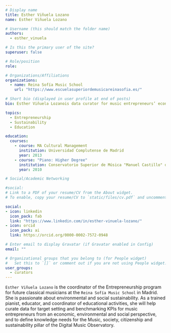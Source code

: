 ```yaml
---
# Display name
title: Esther Viñuela Lozano
name: Esther Viñuela Lozano

# Username (this should match the folder name)
authors:
  - esther_vinuela

# Is this the primary user of the site?
superuser: false

# Role/position
role: 

# Organizations/Affiliations
organizations:
  - name: Reina Sofía Music School 
    url: "https://www.escuelasuperiordemusicareinasofia.es/"

# Short bio (displayed in user profile at end of posts)
bio: Esther Viñuela Lozanois data curator for music entrepreneurs’ economic and sustainability indicators and knowledge.

topics:
  - Entrepreneurship
  - Sustainability
  - Education

education:
  courses:
    - course: MA Cultural Management
      institution: Universidad Complutense de Madrid
      year: 2013
    - course: "Piano: Higher Degree"
      institution: Conservatorio Superior de Música "Manuel Castillo" de Sevilla
      year: 2010

# Social/Academic Networking

#social:
# Link to a PDF of your resume/CV from the About widget.
# To enable, copy your resume/CV to `static/files/cv.pdf` and uncomment the lines below.

social:
- icon: linkedin
  icon_pack: fab
  link: "https://www.linkedin.com/in/esther-vinuela-lozano/"
- icon: orcid
  icon_pack: ai
  link: https://orcid.org/0000-0002-7572-0948

# Enter email to display Gravatar (if Gravatar enabled in Config)
email: ""

# Organizational groups that you belong to (for People widget)
#   Set this to `[]` or comment out if you are not using People widget.
user_groups:
  - curators
---
```

`Esther Viñuela Lozano` is the coordinator of the Entrepreneurship program for future classical musicians at the  `Reina Sofía Music School` in Madrid. She is passionate about environmental and social sustainability. As a trained pianist, educator, and coordinator of educational activities, she will help curate data for target setting and benchmarking KPIs for music entrepreneurs from an economic, environmental and social perspective, and to define knowledge needs for the Music, society, citizenship and sustainability pillar of the Digital Music Observatory.